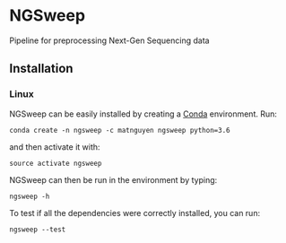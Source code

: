 # NGSweep
Pipeline for preprocessing Next-Gen Sequencing data

## Installation
### Linux

NGSweep can be easily installed by creating a [Conda](https://conda.io/docs/) environment.  Run:
```
conda create -n ngsweep -c matnguyen ngsweep python=3.6
```

and then activate it with:
```
source activate ngsweep
```

NGSweep can then be run in the environment by typing:
```
ngsweep -h
```

To test if all the dependencies were correctly installed, you can run:
```
ngsweep --test
```


